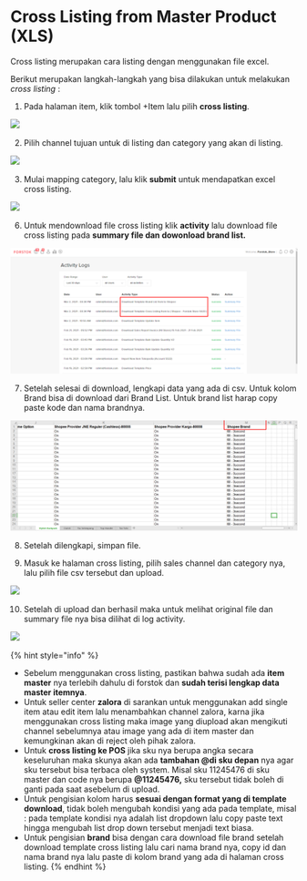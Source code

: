 # Cross Listing from Master Product \(XLS\)

Cross listing merupakan cara listing dengan menggunakan file excel.

Berikut merupakan langkah-langkah yang bisa dilakukan untuk melakukan _cross listing_ : 

1. Pada halaman item, klik tombol +Item lalu pilih **cross listing**.

![](https://s3.amazonaws.com/cdn.freshdesk.com/data/helpdesk/attachments/production/48084855913/original/-lj3XDsVRXGuTalXgcTGyPjRzbTZBM-y7A.png?1612291312)

2. Pilih channel tujuan untuk di listing dan category yang akan di listing.

![](https://s3.amazonaws.com/cdn.freshdesk.com/data/helpdesk/attachments/production/48049647268/original/eq8O_75YrevrzJ6HfwcTl8imdKWuu2Shkg.png?1594965940)

3. Mulai mapping category, lalu klik **submit** untuk mendapatkan excel cross listing. 

![](https://s3.amazonaws.com/cdn.freshdesk.com/data/helpdesk/attachments/production/48062548537/original/YtrSsmawIeMJR3Bqc0PI4HSuDozOsCcPrQ.png?1601757059)

6. Untuk mendownload file cross listing klik **activity** lalu download file cross listing pada **summary file dan dowonload brand list.**

![](../../.gitbook/assets/image%20%28169%29.png)

7. Setelah selesai di download, lengkapi data yang ada di csv. Untuk kolom Brand bisa di download dari Brand List. Untuk brand list harap copy paste kode dan nama brandnya.

![](../../.gitbook/assets/image%20%2892%29.png)

8. Setelah dilengkapi, simpan file. 

9. Masuk ke halaman cross listing, pilih sales channel dan category nya, lalu pilih file csv tersebut dan upload.

![](https://s3.amazonaws.com/cdn.freshdesk.com/data/helpdesk/attachments/production/48062548606/original/zHuIDDrUi8KofVxv9DoTN200SKwTdMqFug.png?1601757262)

10. Setelah di upload dan berhasil maka untuk melihat original file dan summary file nya bisa dilihat di log activity.

![](https://s3.amazonaws.com/cdn.freshdesk.com/data/helpdesk/attachments/production/48062548715/original/iKBxQ4uj05i-bZEJA5REOMw_t_l3FpjSug.png?1601757322)



{% hint style="info" %}
* Sebelum menggunakan cross listing, pastikan bahwa sudah ada **item master** nya terlebih dahulu di forstok dan **sudah terisi lengkap data master itemnya**. 
* Untuk seller center **zalora** di sarankan untuk menggunakan add single item atau edit item lalu menambahkan channel zalora, karna jika menggunakan cross listing maka image yang diupload akan mengikuti channel sebelumnya atau image yang ada di item master dan kemungkinan akan di reject oleh pihak zalora. 
* Untuk **cross listing ke POS** jika sku nya berupa angka secara keseluruhan maka skunya akan ada **tambahan @di sku depan** nya agar sku tersebut bisa terbaca oleh system. Misal sku 11245476 di sku master dan code nya berupa **@11245476,** sku tersebut tidak boleh di ganti pada saat asebelum di upload. 
* Untuk pengisian kolom harus **sesuai dengan format yang di template download**, tidak boleh mengubah kondisi yang ada pada template, misal : pada template kondisi nya adalah list dropdown lalu copy paste text hingga mengubah list drop down tersebut menjadi text biasa.
* Untuk pengisian **brand** bisa dengan cara download file brand setelah download template cross listing lalu cari nama brand nya, copy id dan nama brand nya lalu paste di kolom brand yang ada di halaman cross listing.
{% endhint %}




